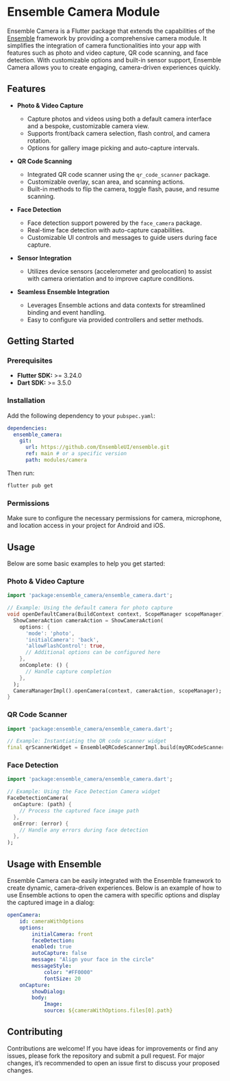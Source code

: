 # Ensemble Camera Module

Ensemble Camera is a Flutter package that extends the capabilities of the [Ensemble](https://github.com/EnsembleUI/ensemble) framework by providing a comprehensive camera module. It simplifies the integration of camera functionalities into your app with features such as photo and video capture, QR code scanning, and face detection. With customizable options and built-in sensor support, Ensemble Camera allows you to create engaging, camera-driven experiences quickly.

## Features

- **Photo & Video Capture**
  - Capture photos and videos using both a default camera interface and a bespoke, customizable camera view.
  - Supports front/back camera selection, flash control, and camera rotation.
  - Options for gallery image picking and auto-capture intervals.

- **QR Code Scanning**
  - Integrated QR code scanner using the `qr_code_scanner` package.
  - Customizable overlay, scan area, and scanning actions.
  - Built-in methods to flip the camera, toggle flash, pause, and resume scanning.

- **Face Detection**
  - Face detection support powered by the `face_camera` package.
  - Real-time face detection with auto-capture capabilities.
  - Customizable UI controls and messages to guide users during face capture.

- **Sensor Integration**
  - Utilizes device sensors (accelerometer and geolocation) to assist with camera orientation and to improve capture conditions.

- **Seamless Ensemble Integration**
  - Leverages Ensemble actions and data contexts for streamlined binding and event handling.
  - Easy to configure via provided controllers and setter methods.

## Getting Started

### Prerequisites

- **Flutter SDK:** >= 3.24.0
- **Dart SDK:** >= 3.5.0

### Installation

Add the following dependency to your `pubspec.yaml`:

```yaml
dependencies:
  ensemble_camera:
    git:
      url: https://github.com/EnsembleUI/ensemble.git
      ref: main # or a specific version
      path: modules/camera
```

Then run:

```bash
flutter pub get
```

### Permissions

Make sure to configure the necessary permissions for camera, microphone, and location access in your project for Android and iOS.

## Usage

Below are some basic examples to help you get started:

### Photo & Video Capture

```dart
import 'package:ensemble_camera/ensemble_camera.dart';

// Example: Using the default camera for photo capture
void openDefaultCamera(BuildContext context, ScopeManager scopeManager) {
  ShowCameraAction cameraAction = ShowCameraAction(
    options: {
      'mode': 'photo',
      'initialCamera': 'back',
      'allowFlashControl': true,
      // Additional options can be configured here
    },
    onComplete: () {
      // Handle capture completion
    },
  );
  CameraManagerImpl().openCamera(context, cameraAction, scopeManager);
}
```

### QR Code Scanner

```dart
import 'package:ensemble_camera/ensemble_camera.dart';

// Example: Instantiating the QR code scanner widget
final qrScannerWidget = EnsembleQRCodeScannerImpl.build(myQRCodeScannerController);
```

### Face Detection

```dart
import 'package:ensemble_camera/ensemble_camera.dart';

// Example: Using the Face Detection Camera widget
FaceDetectionCamera(
  onCapture: (path) {
    // Process the captured face image path
  },
  onError: (error) {
    // Handle any errors during face detection
  },
);
```

## Usage with Ensemble

Ensemble Camera can be easily integrated with the Ensemble framework to create dynamic, camera-driven experiences. Below is an example of how to use Ensemble actions to open the camera with specific options and display the captured image in a dialog:

```yaml
openCamera:
    id: cameraWithOptions
    options:
        initialCamera: front
        faceDetection:
        enabled: true
        autoCapture: false
        message: "Align your face in the circle"
        messageStyle:
            color: "#FF0000"
            fontSize: 20
    onCapture:
        showDialog:
        body:
            Image:
            source: ${cameraWithOptions.files[0].path}
```

## Contributing

Contributions are welcome! If you have ideas for improvements or find any issues, please fork the repository and submit a pull request. For major changes, it’s recommended to open an issue first to discuss your proposed changes.
